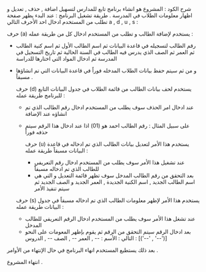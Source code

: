 شرح الكود : 
المشروع هو انشاء برنامج تابع للمدارس لتسهيل اضافة , حذف , تعديل و اظهار معلومات الطلاب في المدرسة .
طريقة تشغيل البرنامج : 
عند البدء يظهر صفحة تطلب من المستخدم ادخال احد الأحرف التالي a , d , u , s :

حرف (a) يستخدم لإضافة الطالب و تطلب من المستخدم ادخال كل من
طريقة عمله :
- رقم الطالب لتسجيله في قاعدة البيانات ثم اسم الطالب الأول ثم اسم كنية الطالب ثم العمر ثم الصف الذي يدرس فيه الطالب في السنة الحالية ثم تاريخ التسجيل في المدرسة ثم ادخال المواد التي اختارها للدراسة
- و من ثم سيتم حفظ بيانات الطلاب المدخله فوراً في قاعدة البيانات التي تم انشاؤها مسبقاً .

  حرف (d) يستخدم لحف بيانات الطالب من قائمة الطلاب في جدول البيانات التابع للبرنامج
  طريقة عمله :
  - عند ادخال امر الحذف سوف يطلب من المستخدم ادخال رقم الطالب الذي تم انشاؤه عند الإضافة
  - على سبيل المثال :
    رقم الطالب احمد هو (01) اذا عند ادخال هذا الرقم سيتم حذفه فوراً

    حرف (u) يستخدم هذا الأمر لتعديل بيانات الطالب الذي تم ادخاله في قاعدة البيانات مسبقاً
    طريقة عمله :
    - عند تشغيل هذا الأمر سوف يطلب من المستخدم ادخال رقم التعريفي للطالب الذي تم ادخاله مسبقاًَ
    - بعد التحقق من رقم الطالب المدخل سوف تظهر قائمة التعديل و التي هي اسم الطالب الجديد ,  اسم الكنية الجديدة , العمر الجديد و الصف الجديد ثم سيتم تنفيذ الأمر

   حرف (s) يستخدم هذا الأمر لإظهر معلومات الطالب الذي تم ادخاله مسبقاً في جدول البيانات
  طريقة عمله :
  - عند تشغل هذا الأمر سوف يطلب من المستخدم ادخال الرقم التعريفي للطالب المدخل
  - بعد ادخال الرقم سيتم التحقق من الرقم ثم يقوم بإظهر المعومات على النحو التالي :
  الأسم : -- , العمر -- , الصف -- , الدروس : [('--' , '--')]

بعد ذلك يستطيع المستخدم انهاء البرنامج في حال الإنتهاء من الأوامر .

انتهاء المشروع .
